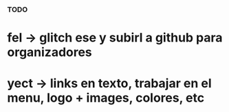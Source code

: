 ### TODO

# fel ->  glitch ese y subirl a github para organizadores
# yect -> links en texto, trabajar en el menu, logo + images, colores, etc
